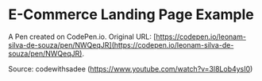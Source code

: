 # E-Commerce Landing Page Example

A Pen created on CodePen.io. Original URL: [https://codepen.io/leonam-silva-de-souza/pen/NWQeqJR](https://codepen.io/leonam-silva-de-souza/pen/NWQeqJR).

Source: codewithsadee (https://www.youtube.com/watch?v=3l8Lob4ysI0)